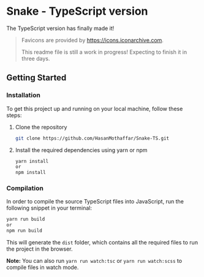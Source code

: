 # Snake - TypeScript version

The TypeScript version has finally made it! 

> Favicons are provided by https://icons.iconarchive.com.
> 
> This readme file is still a work in progress! Expecting to finish it in three days.

## Getting Started

### Installation

To get this project up and running on your local machine, follow these steps:

1. Clone the repository
	```sh
	git clone https://github.com/HasanMothaffar/Snake-TS.git
	```

2. Install the required dependencies using yarn or npm
	```sh
	yarn install
	or
	npm install
	```

### Compilation

In order to compile the source TypeScript files into JavaScript, run the following snippet in your terminal:

```sh
yarn run build
or
npm run build
```

This will generate the ```dist``` folder, which contains all the required files to run the project in the browser.

**Note:** You can also run ```yarn run watch:tsc``` or ```yarn run watch:scss``` to compile files in watch mode.
